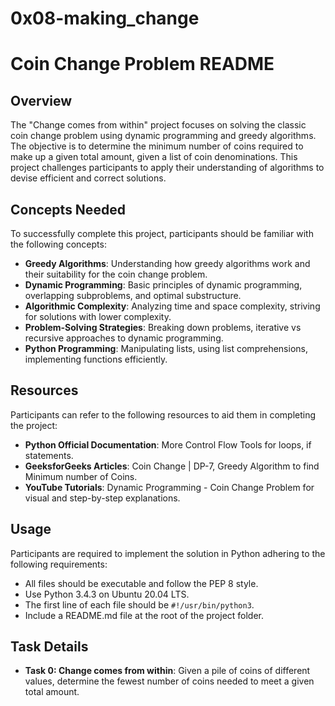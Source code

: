 # 0x08-making_change

# Coin Change Problem README

## Overview
The "Change comes from within" project focuses on solving the classic coin change problem using dynamic programming and greedy algorithms. The objective is to determine the minimum number of coins required to make up a given total amount, given a list of coin denominations. This project challenges participants to apply their understanding of algorithms to devise efficient and correct solutions.

## Concepts Needed
To successfully complete this project, participants should be familiar with the following concepts:

- **Greedy Algorithms**: Understanding how greedy algorithms work and their suitability for the coin change problem.
- **Dynamic Programming**: Basic principles of dynamic programming, overlapping subproblems, and optimal substructure.
- **Algorithmic Complexity**: Analyzing time and space complexity, striving for solutions with lower complexity.
- **Problem-Solving Strategies**: Breaking down problems, iterative vs recursive approaches to dynamic programming.
- **Python Programming**: Manipulating lists, using list comprehensions, implementing functions efficiently.

## Resources
Participants can refer to the following resources to aid them in completing the project:

- **Python Official Documentation**: More Control Flow Tools for loops, if statements.
- **GeeksforGeeks Articles**: Coin Change | DP-7, Greedy Algorithm to find Minimum number of Coins.
- **YouTube Tutorials**: Dynamic Programming - Coin Change Problem for visual and step-by-step explanations.

## Usage
Participants are required to implement the solution in Python adhering to the following requirements:

- All files should be executable and follow the PEP 8 style.
- Use Python 3.4.3 on Ubuntu 20.04 LTS.
- The first line of each file should be `#!/usr/bin/python3`.
- Include a README.md file at the root of the project folder.

## Task Details
- **Task 0: Change comes from within**: Given a pile of coins of different values, determine the fewest number of coins needed to meet a given total amount.
